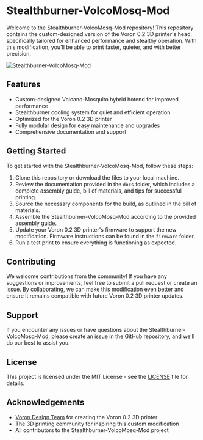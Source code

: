 # Stealthburner-VolcoMosq-Mod

Welcome to the Stealthburner-VolcoMosq-Mod repository! This repository contains the custom-designed version of the Voron 0.2 3D printer's head, specifically tailored for enhanced performance and stealthy operation. With this modification, you'll be able to print faster, quieter, and with better precision.

![Stealthburner-VolcoMosq-Mod](./images/stealthburner_volco_mosq_mod.jpg)

## Features

- Custom-designed Volcano-Mosquito hybrid hotend for improved performance
- Stealthburner cooling system for quiet and efficient operation
- Optimized for the Voron 0.2 3D printer
- Fully modular design for easy maintenance and upgrades
- Comprehensive documentation and support

## Getting Started

To get started with the Stealthburner-VolcoMosq-Mod, follow these steps:

1. Clone this repository or download the files to your local machine.
2. Review the documentation provided in the `docs` folder, which includes a complete assembly guide, bill of materials, and tips for successful printing.
3. Source the necessary components for the build, as outlined in the bill of materials.
4. Assemble the Stealthburner-VolcoMosq-Mod according to the provided assembly guide.
5. Update your Voron 0.2 3D printer's firmware to support the new modification. Firmware instructions can be found in the `firmware` folder.
6. Run a test print to ensure everything is functioning as expected.

## Contributing

We welcome contributions from the community! If you have any suggestions or improvements, feel free to submit a pull request or create an issue. By collaborating, we can make this modification even better and ensure it remains compatible with future Voron 0.2 3D printer updates.

## Support

If you encounter any issues or have questions about the Stealthburner-VolcoMosq-Mod, please create an issue in the GitHub repository, and we'll do our best to assist you.

## License

This project is licensed under the MIT License - see the [LICENSE](LICENSE) file for details.

## Acknowledgements

- [Voron Design Team](https://vorondesign.com/) for creating the Voron 0.2 3D printer
- The 3D printing community for inspiring this custom modification
- All contributors to the Stealthburner-VolcoMosq-Mod project
